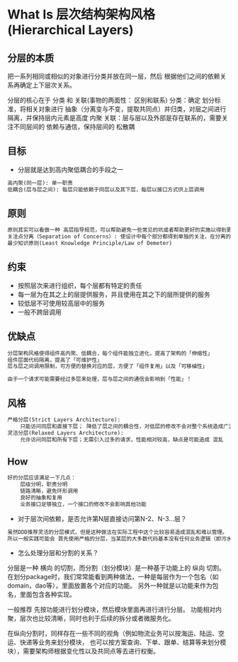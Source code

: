# What Is  层次结构架构风格(Hierarchical Layers)

## 分层的本质

把一系列相同或相似的对象进行分类并放在同一层，然后 根据他们之间的依赖关系再确定上下层次关系。

分层的核心在于 分类 和 关联(事物的两面性： 区别和联系)
分类：确定 划分标准，将相关对象进行 抽象（分离变与不变，提取共同点）并归类，对层之间进行 隔离，并保持层内元素是高度 内聚
关联：层与层以及外部是存在联系的，需要关注不同层间的 依赖与通信，保持层间的 松散耦

## 目标
* 分层就是达到高内聚低耦合的手段之一
```md
高内聚(同一层): 单一职责
低耦合(层与层之间): 每层只能依赖于同层以及其下层，每层以接口方式供上层调用
```
## 原则
```md
原则其实可以看做一种 高层指导规范，可以帮助避免一些常见的坑或者帮助更好的实施以得到更好的效果。
关注点分离（Separation of Concerns）: 使设计中每个部分都得到单独的关注，在分离的同事，也需要维持系统内部复杂的交互关系
最少知识原则(Least Knowledge Principle/Law of Demeter)
```
## 约束
* 按照层次来进行组织，每个层都有特定的责任
* 每一层为在其之上的层提供服务，并且使用在其之下的层所提供的服务
* 较低层不可使用较高层中的服务
* 一般不跨层调用

## 优缺点
```md
分层架构风格使得组件高内聚、低耦合，每个组件能独立进化，提高了架构的「伸缩性」
组件层面代码隔离，提高了「可维护性」
层与层之间调用限制，可方便的替换对应的层，方便了「组件复用」以及「可移植性」
```
```md
由于一个请求可能需要经过多层来处理，层与层之间的通信会影响到「性能」！
```

## 风格
```md
严格分层(Strict Layers Architecture): 
	只能访问同层和直接下层； 降低了层之间的耦合性，对低层的修改不会对整个系统造成广泛的影响，但可能造成 无意义的代码；
灵活分层(Relaxed Layers Architecture): 
	允许访问同层和所有下层；无需引入过多的请求，性能相对较高，缺点是可能造成 混乱
```

## How
```md
好的分层应该满足一下几点：
	层级分明，职责分明
	链路清晰，避免环形调用
	良好的抽象和复用
	业务接口足够独立，一个接口的修改不会影响其他功能
```
* 对于层次间依赖，是否允许第N层直接访问第N-2、N-3…层？
```md
虽然DDD推荐灵活的分层模式，但是这种做法在实际工程中这个比较容易造成混乱和难以管理。
所以一般实践可能会 首先使用严格的分层，当某层的大多数代码基本没有任何业务逻辑（即污水池反模式）时，才考虑重构并开放该层。
```
* 怎么处理分层和分割的关系？

分层是一种 横向 的切割，而分割（划分模块）是一种基于功能上的 纵向 切割。
在划分package时，我们常常能看到两种做法，一种是每层作为一个包名（如domain，dao等），里面放置各个对应的功能。
另外一种就是以功能来作为包名，里面包含各种实现。

一般推荐 先按功能进行划分模块，然后模块里面再进行进行分层。
功能相对内聚，层次也比较清晰，同时也利于后续的拆分或者微服务化。

在纵向分割时，同样存在一些不同的视角（例如物流业务可以按海运、陆运、空运、快递等业务来划分模块，
也可以按方案查询、下单、跟单、结算等来划分模块），需要架构师根据变化性以及共同点等去进行权衡。